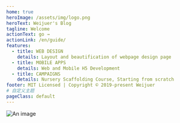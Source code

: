 ```yaml
---
home: true
heroImage: /assets/img/logo.png
heroText: Weijuer's Blog
tagline: Welcome
actionText: go →
actionLink: /en/guide/
features:
  - title: WEB DESIGN
    details: Layout and beautification of webpage design page
  - title: MOBILE APPS
    details: Web and Mobile H5 Development
  - title: CAMPAIGNS
    details: Nursery Scaffolding Course, Starting from scratch
footer: MIT Licensed | Copyright © 2019-present Weijuer
# 自定义主题
pageClass: default
---
```


![An image](/blog/assets/img/keep-running.gif)

<script>
    export default {
        name: "md-en-index",
        data() {
            return {
                message: document.getSelection().toString() || `Welcome to Weijuer's Blog`
            }
        },
        computed: {
        },
        created() {
          document.addEventListener('copy', function (e) {
            e.clipboardData.setData('text/plain', 'Hello, world!');
            e.clipboardData.setData('text/html', '<b>Hello, world!</b>');
            e.preventDefault();
          });

          document.addEventListener('mouseup', this.speakerHandler);
        },
        mounted() {
          setTimeout(() => {
            this.speak(this.message);
          }, 1000);
        },
        methods: {
          speakerHandler(event) {
            event.preventDefault();
            this.speak(this.message);
          },
          speak(textToSpeak) {
              // 创建一个 SpeechSynthesisUtterance的实例
              var newUtterance = new SpeechSynthesisUtterance();

              // 设置文本
              newUtterance.text = textToSpeak;

              // 添加到队列
              window.speechSynthesis.speak(newUtterance);
          }
        },
        destroyed() {
          document.removeEventListener('mouseup', this.speakerHandler);
        }
    }
</script>
